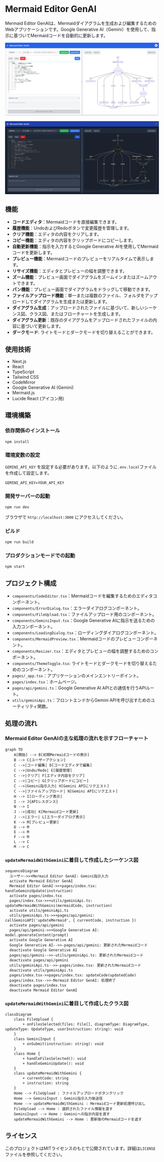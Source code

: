 # Mermaid Editor GenAI

Mermaid Editor GenAIは、Mermaidダイアグラムを生成および編集するためのWebアプリケーションです。Google Generative AI（Gemini）を使用して、指示に基づいてMermaidコードを自動的に更新します。

![light_theme](/images/capture_light_theme.png)

![dark_theme](/images/capture_dark_theme.png)

## 機能

- **コードエディタ**：Mermaidコードを直接編集できます。
- **履歴機能**：UndoおよびRedoボタンで変更履歴を管理します。
- **クリア機能**：エディタの内容をクリアします。
- **コピー機能**：エディタの内容をクリップボードにコピーします。
- **自動更新機能**：指示を入力するとGoogle Generative AIを使用してMermaidコードを更新します。
- **プレビュー機能**：Mermaidコードのプレビューをリアルタイムで表示します。
- **リサイズ機能**：エディタとプレビューの幅を調整できます。
- **ズーム機能**：プレビュー画面でダイアグラムをズームインまたはズームアウトできます。
- **パン機能**：プレビュー画面でダイアグラムをドラッグして移動できます。
- **ファイルアップロード機能**：単一または複数のファイル、フォルダをアップロードしてダイアグラムを生成または更新します。
- **ダイアグラム生成**：アップロードされたファイルに基づいて、新しいシーケンス図、クラス図、またはフローチャートを生成します。
- **ダイアグラム更新**：既存のダイアグラムをアップロードされたファイルの内容に基づいて更新します。
- **ダークモード**: ライトモードとダークモードを切り替えることができます。

## 使用技術

- Next.js
- React
- TypeScript
- Tailwind CSS
- CodeMirror
- Google Generative AI (Gemini)
- Mermaid.js
- Lucide React (アイコン用)

## 環境構築

### 依存関係のインストール

```bash
npm install
```

### 環境変数の設定

`GEMINI_API_KEY` を設定する必要があります。以下のように`.env.local`ファイルを作成して設定します。

```plaintext
GEMINI_API_KEY=YOUR_API_KEY
```

### 開発サーバーの起動

```bash
npm run dev
```

ブラウザで `http://localhost:3000` にアクセスしてください。

### ビルド

```bash
npm run build
```

### プロダクションモードでの起動

```bash
npm start
```

## プロジェクト構成

- `components/CodeEditor.tsx`：Mermaidコードを編集するためのエディタコンポーネント。
- `components/ErrorDialog.tsx`：エラーダイアログコンポーネント。
- `components/FileUpload.tsx`：ファイルアップロード用のコンポーネント。
- `components/GeminiInput.tsx`：Google Generative AIに指示を送るための入力コンポーネント。
- `components/LoadingDialog.tsx`：ローディングダイアログコンポーネント。
- `components/MermaidPreview.tsx`：Mermaidコードのプレビューコンポーネント。
- `components/Resizer.tsx`：エディタとプレビューの幅を調整するためのコンポーネント。
- `components/ThemeToggle.tsx`: ライトモードとダークモードを切り替えるためのコンポーネント。
- `pages/_app.tsx`：アプリケーションのメインエントリーポイント。
- `pages/index.tsx`：ホームページ。
- `pages/api/gemini.ts`：Google Generative AI APIとの通信を行うAPIルート。
- `utils/geminiApi.ts`：フロントエンドからGemini APIを呼び出すためのユーティリティ関数。

## 処理の流れ

### Mermaid Editor GenAIの主な処理の流れを示すフローチャート

```mermaid
graph TD
    A[開始] --> B[初期Mermaidコードの表示]
    B --> C{ユーザーアクション}
    C -->|コード編集| D[コードエディタで編集]
    C -->|Undo/Redo| E[履歴管理]
    C -->|クリア| F[エディタ内容をクリア]
    C -->|コピー| G[クリップボードにコピー]
    C -->|Gemini指示入力| H[Gemini APIにリクエスト]
    C -->|ファイルアップロード| N[Gemini APIにリクエスト]
    H --> I[ローディング表示]
    I --> J{APIレスポンス}
    N --> I
    J -->|成功| K[Mermaidコード更新]
    J -->|エラー| L[エラーダイアログ表示]
    K --> M[プレビュー更新]
    D --> M
    E --> M
    F --> M
    L --> C
    M --> C
```

### `updateMermaidWithGemini`に着目して作成したシーケンス図

```mermaid
sequenceDiagram
  ユーザー->>+Mermaid Editor GenAI: Gemini指示入力
  activate Mermaid Editor GenAI
  Mermaid Editor GenAI->>+pages/index.tsx: handleGeminiUpdate(instruction)
  activate pages/index.tsx
  pages/index.tsx->>+utils/geminiApi.ts: updateMermaidWithGemini(mermaidCode, instruction)
  activate utils/geminiApi.ts
  utils/geminiApi.ts->>+pages/api/gemini: callGeminiAPI('updateMermaid', { currentCode, instruction })
  activate pages/api/gemini
  pages/api/gemini->>+Google Generative AI: model.generateContent(prompt)
  activate Google Generative AI
  Google Generative AI-->>-pages/api/gemini: 更新されたMermaidコード
  deactivate Google Generative AI
  pages/api/gemini-->>-utils/geminiApi.ts: 更新されたMermaidコード
  deactivate pages/api/gemini
  utils/geminiApi.ts-->>-pages/index.tsx: 更新されたMermaidコード
  deactivate utils/geminiApi.ts
  pages/index.tsx->>pages/index.tsx: updateCode(updatedCode)
  pages/index.tsx-->>-Mermaid Editor GenAI: 処理終了
  deactivate pages/index.tsx
  deactivate Mermaid Editor GenAI
```

### `updateMermaidWithGemini`に着目して作成したクラス図

```mermaid
classDiagram
    class FileUpload {
        + onFilesSelected(files: File[], diagramType: DiagramType, updateType: UpdateType, userInstruction: string): void
    }
    class GeminiInput {
        + onSubmit(instruction: string): void
    }
    class Home {
        + handleFilesSelected(): void
        + handleGeminiUpdate(): void
    }
    class updateMermaidWithGemini {
        + currentCode: string
        + instruction: string
    }
    Home --> FileUpload : ファイルアップロードボタンクリック
    Home --> GeminiInput : Gemini指示入力後送信
    Home --> updateMermaidWithGemini : Mermaidコード更新処理呼び出し
    FileUpload --> Home : 選択されたファイル情報を渡す
    GeminiInput --> Home : Geminiへの指示内容を渡す
    updateMermaidWithGemini --> Home : 更新後のMermaidコードを返す
```

## ライセンス

このプロジェクトはMITライセンスのもとで公開されています。詳細は`LICENSE`ファイルを参照してください。
